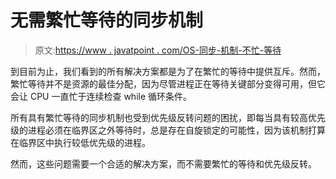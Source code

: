# 无需繁忙等待的同步机制

> 原文:[https://www . javatpoint . com/OS-同步-机制-不忙-等待](https://www.javatpoint.com/os-synchronization-mechanism-without-busy-waiting)

到目前为止，我们看到的所有解决方案都是为了在繁忙的等待中提供互斥。然而，繁忙等待并不是资源的最佳分配，因为尽管进程正在等待关键部分变得可用，但它会让 CPU 一直忙于连续检查 while 循环条件。

所有具有繁忙等待的同步机制也受到优先级反转问题的困扰，即每当具有较高优先级的进程必须在临界区之外等待时，总是存在自旋锁定的可能性，因为该机制打算在临界区中执行较低优先级的进程。

然而，这些问题需要一个合适的解决方案，而不需要繁忙的等待和优先级反转。